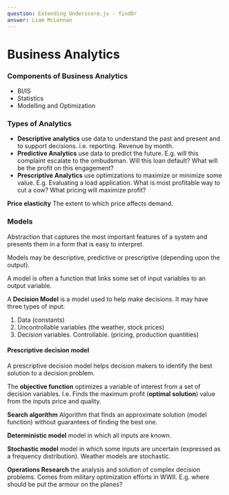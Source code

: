 ```yaml
---
question: Extending Underscore.js - findOr
answer: Liam McLennan
---
```


Business Analytics
==================

### Components of Business Analytics



* BI/IS
* Statistics
* Modelling and Optimization 

<span style="display: none">
  <q>What are the components of business analytics?</q>
  <a>BI / IS, statistics, modelling and optimization</a>
</span>

### Types of Analytics

* **Descriptive analytics** use data to understand the past and present and to support decisions. i.e. reporting. Revenue by month. 
* **Predictive Analytics** use data to predict the future. E.g. will this complaint escalate to the ombudsman. Will this loan default? What will be the profit on this engagement?
* **Prescriptive Analytics** use optimizations to maximize or minimize some value. E.g. Evaluating a load application. What is most profitable way to cut a cow? What pricing will maximize profit?

**Price elasticity** The extent to which price affects demand. 

### Models

Abstraction that captures the most important features of a system and presents them in a form that is easy to interpret. 

Models may be descriptive, predictive or prescriptive (depending upon the output). 

A model is often a function that links some set of input variables to an output variable. 

A **Decision Model** is a model used to help make decisions. It may have three types of input:

1. Data (constants)
1. Uncontrollable variables (the weather, stock prices)
1. Decision variables. Controllable. (pricing, production quantities)

#### Prescriptive decision model

A prescriptive decision model helps decision makers to identify the best solution to a decision problem.

The **objective function** optimizes a variable of interest from a set of decision variables. I.e. Finds the maximum profit (**optimal solution**) value from the inputs price and quality. 

**Search algorithm** Algorithm that finds an approximate solution (model function) without guarantees of finding the best one. 

**Deterministic model** model in which all inputs are known.

**Stochastic model** model in which some inputs are uncertain (expressed as a frequency distribution). Weather models are stochastic.

**Operations Research** the analysis and solution of complex decision problems. Comes from military optimization efforts in WWII. E.g. where should be put the armour on the planes? 
